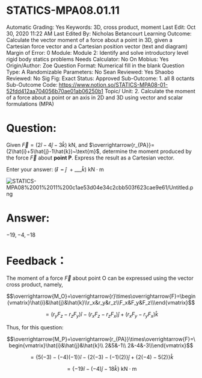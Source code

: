 # STATICS-MPA08.01.11

Automatic Grading: Yes
Keywords: 3D, cross product, moment
Last Edit: Oct 30, 2020 11:22 AM
Last Edited By: Nicholas Betancourt
Learning Outcome: Calculate the vector moment of a force about a point in 3D, given a Cartesian force vector and a Cartesian position vector (text and diagram)
Margin of Error: 0
Module: Module 2: Identify and solve introductory level rigid body statics problems
Needs Calculator: No
On Mobius: Yes
Origin/Author: Zoe
Question Format: Numerical fill in the blank
Question Type: A
Randomizable Parameters: No
Sean Reviewed: Yes
Shaobo Reviewed: No
Sig Fig: Exact
Status: Approved
Sub-Outcome: 1. all 8 octants
Sub-Outcome Code: https://www.notion.so/STATICS-MPA08-01-52fdd412aa704056b70ae01ab06250b1
Topic/ Unit: 2. Calculate the moment of a force about a point or an axis in 2D and 3D using vector and scalar formulations (MPA)

# Question:

Given $\overrightarrow{F}=(2\hat{i}-4\hat{j}-3\hat{k})~\text{kN}$, and $\overrightarrow{r_{PA}}=(2\hat{i}+5\hat{j}-1\hat{k})~\text{m}$, determine the moment produced by the force $\overrightarrow{F}$ about **point P**. Express the result as a Cartesian vector.

Enter your answer:     $($___$\hat{i}~~-$___$~\hat{j}~~+~$___$\hat{k})$  $\text{kN}\cdot\text{m}$

![STATICS-MPA08%2001%2011%200c1ae53d04e34c2cbb503f623cae9e61/Untitled.png](STATICS-MPA08%2001%2011%200c1ae53d04e34c2cbb503f623cae9e61/Untitled.png)

# Answer:

$-19,-4,-18$

# Feedback：

The moment of a force $\overrightarrow{F}$ about point O can be expressed using the vector cross product, namely,

$$\overrightarrow{M_O}=\overrightarrow{r}\times\overrightarrow{F}=\begin{vmatrix}\hat{i}&\hat{j}&\hat{k}\\r_x&r_y&r_z\\F_x&F_y&F_z\\\end{vmatrix}$$

$$=(r_yF_z-r_zF_y)\hat{i}-(r_xF_z-r_zF_x)\hat{j}+(r_xF_y-r_yF_x)\hat{k}$$

Thus, for this question:

$$\overrightarrow{M_P}=\overrightarrow{r_{PA}}\times\overrightarrow{F}=\begin{vmatrix}\hat{i}&\hat{j}&\hat{k}\\ 2&5&-1\\ 2&-4&-3\\\end{vmatrix}$$

$$=\{5(-3)-(-4)(-1)\}\hat{i}-\{2(-3)-(-1)(2)\}\hat{j}+\{2(-4)-5(2)\}\hat{k}$$

$$=\{-19\hat{i}-(-4)\hat{j}-18\hat{k}\}~\text{kN}\cdot\text{m}$$